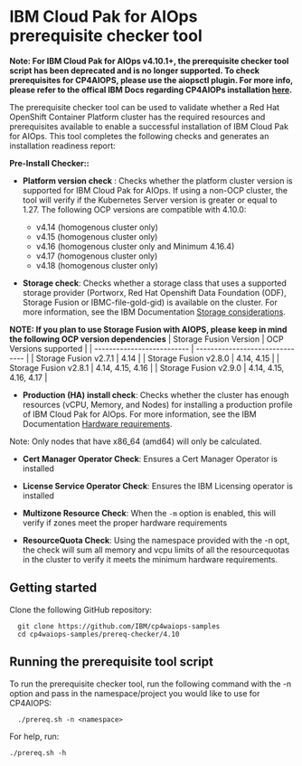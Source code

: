 # IBM Cloud Pak for AIOps prerequisite checker tool

**Note: For IBM Cloud Pak for AIOps v4.10.1+, the prerequisite checker tool script has been deprecated and is no longer supported. To check prerequisites for CP4AIOPS, please use the aiopsctl plugin. For more info, please refer to the offical IBM Docs regarding CP4AIOPs installation [here](https://ibm.biz/cp4aiops_410_install).**

The prerequisite checker tool can be used to validate whether a Red Hat OpenShift Container Platform cluster has the required resources and prerequisites available to enable a successful installation of IBM Cloud Pak for AIOps. This tool completes the following checks and generates an installation readiness report:

**Pre-Install Checker::**

- **Platform version check** : Checks whether the platform cluster version is supported for IBM Cloud Pak for AIOps. If using a non-OCP cluster, the tool will verify if the Kubernetes Server version is greater or equal to 1.27. The following OCP versions are compatible with 4.10.0:
  - v4.14 (homogenous cluster only)
  - v4.15 (homogenous cluster only)
  - v4.16 (homogenous cluster only and Minimum 4.16.4)
  - v4.17 (homogenous cluster only)
  - v4.18 (homogenous cluster only)


- **Storage check**: Checks whether a storage class that uses a supported storage provider (Portworx, Red Hat Openshift Data Foundation (ODF), Storage Fusion or IBMC-file-gold-gid) is available on the cluster. For more information, see the IBM Documentation [Storage considerations](https://ibm.biz/storage_consideration_4100).

**NOTE: If you plan to use Storage Fusion with AIOPS, please keep in mind the following OCP version dependencies**
| Storage Fusion Version     | OCP Versions supported          |
| -------------------------- | ------------------------------- |
| Storage Fusion v2.7.1      |  4.14                           |
| Storage Fusion v2.8.0      |  4.14, 4.15                     |
| Storage Fusion v2.8.1      |  4.14, 4.15, 4.16               |
| Storage Fusion v2.9.0      | 4.14, 4.15, 4.16, 4.17          |




- **Production (HA) install check**: Checks whether the cluster has enough resources (vCPU, Memory, and Nodes) for installing a production profile of IBM Cloud Pak for AIOps. For more information, see the IBM Documentation [Hardware requirements](https://ibm.biz/aiops_hardware_4100).

Note: Only nodes that have x86_64 (amd64) will only be calculated.

- **Cert Manager Operator Check**: Ensures a Cert Manager Operator is installed

- **License Service Operator Check**: Ensures the IBM Licensing operator is installed

- **Multizone Resource Check**: When the `-m` option is enabled, this will verify if zones meet the proper hardware requirements

- **ResourceQuota Check**: Using the namespace provided with the -n opt, the check will sum all memory and vcpu limits of all the resourcequotas in the cluster to verify it meets the minimum hardware requirements.

## Getting started

Clone the following GitHub repository:

```
  git clone https://github.com/IBM/cp4waiops-samples
  cd cp4waiops-samples/prereq-checker/4.10
```

## Running the prerequisite tool script

To run the prerequisite checker tool, run the following command with the -n option and pass in the namespace/project you would like to use for CP4AIOPS:
```
  ./prereq.sh -n <namespace>
```

For help, run:
```
./prereq.sh -h
```
